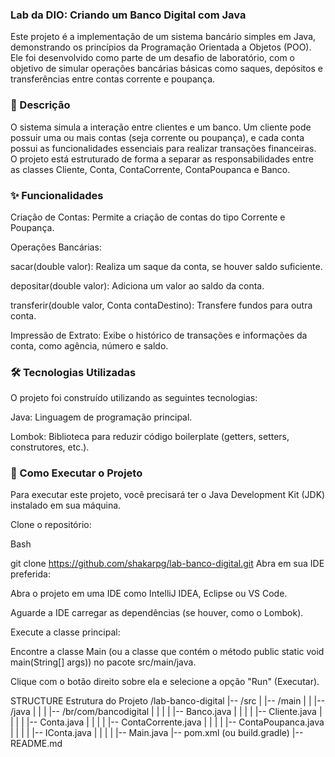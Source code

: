 ### Lab da DIO: Criando um Banco Digital com Java
Este projeto é a implementação de um sistema bancário simples em Java, demonstrando os princípios da Programação Orientada a Objetos (POO). Ele foi desenvolvido como parte de um desafio de laboratório, com o objetivo de simular operações bancárias básicas como saques, depósitos e transferências entre contas corrente e poupança.

### 📝 Descrição
O sistema simula a interação entre clientes e um banco. Um cliente pode possuir uma ou mais contas (seja corrente ou poupança), e cada conta possui as funcionalidades essenciais para realizar transações financeiras. O projeto está estruturado de forma a separar as responsabilidades entre as classes Cliente, Conta, ContaCorrente, ContaPoupanca e Banco.

### ✨ Funcionalidades
Criação de Contas: Permite a criação de contas do tipo Corrente e Poupança.

Operações Bancárias:

sacar(double valor): Realiza um saque da conta, se houver saldo suficiente.

depositar(double valor): Adiciona um valor ao saldo da conta.

transferir(double valor, Conta contaDestino): Transfere fundos para outra conta.

Impressão de Extrato: Exibe o histórico de transações e informações da conta, como agência, número e saldo.

### 🛠️ Tecnologias Utilizadas
O projeto foi construído utilizando as seguintes tecnologias:

Java: Linguagem de programação principal.

Lombok: Biblioteca para reduzir código boilerplate (getters, setters, construtores, etc.).

### 🚀 Como Executar o Projeto
Para executar este projeto, você precisará ter o Java Development Kit (JDK) instalado em sua máquina.

Clone o repositório:

Bash

git clone https://github.com/shakarpg/lab-banco-digital.git
Abra em sua IDE preferida:

Abra o projeto em uma IDE como IntelliJ IDEA, Eclipse ou VS Code.

Aguarde a IDE carregar as dependências (se houver, como o Lombok).

Execute a classe principal:

Encontre a classe Main (ou a classe que contém o método public static void main(String[] args)) no pacote src/main/java.

Clique com o botão direito sobre ela e selecione a opção "Run" (Executar).

STRUCTURE Estrutura do Projeto
/lab-banco-digital
|-- /src
|   |-- /main
|   |   |-- /java
|   |   |   |-- /br/com/bancodigital
|   |   |   |   |-- Banco.java
|   |   |   |   |-- Cliente.java
|   |   |   |   |-- Conta.java
|   |   |   |   |-- ContaCorrente.java
|   |   |   |   |-- ContaPoupanca.java
|   |   |   |   |-- IConta.java
|   |   |   |   |-- Main.java
|-- pom.xml (ou build.gradle)
|-- README.md

